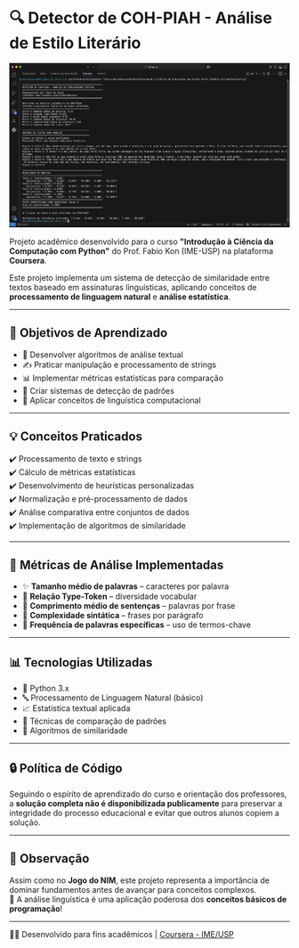 # 🔍 Detector de COH-PIAH - Análise de Estilo Literário

![Screenshot do Projeto](screenshot.png)

Projeto acadêmico desenvolvido para o curso **"Introdução à Ciência da Computação com Python"** do Prof. Fabio Kon (IME-USP) na plataforma **Coursera**.  

Este projeto implementa um sistema de detecção de similaridade entre textos baseado em assinaturas linguísticas, aplicando conceitos de **processamento de linguagem natural** e **análise estatística**.

---

## 🎯 Objetivos de Aprendizado
- 🚀 Desenvolver algoritmos de análise textual  
- ✍️ Praticar manipulação e processamento de strings  
- 📊 Implementar métricas estatísticas para comparação  
- 🔎 Criar sistemas de detecção de padrões  
- 🧠 Aplicar conceitos de linguística computacional  

---

## 💡 Conceitos Praticados
✔️ Processamento de texto e strings  
✔️ Cálculo de métricas estatísticas  
✔️ Desenvolvimento de heurísticas personalizadas  
✔️ Normalização e pré-processamento de dados  
✔️ Análise comparativa entre conjuntos de dados  
✔️ Implementação de algoritmos de similaridade  

---

## 🔬 Métricas de Análise Implementadas
- ✨ **Tamanho médio de palavras** – caracteres por palavra  
- 📝 **Relação Type-Token** – diversidade vocabular  
- 📐 **Comprimento médio de sentenças** – palavras por frase  
- 🧩 **Complexidade sintática** – frases por parágrafo  
- 🔑 **Frequência de palavras específicas** – uso de termos-chave  

---

## 📊 Tecnologias Utilizadas
- 🐍 Python 3.x  
- 🔤 Processamento de Linguagem Natural (básico)  
- 📈 Estatística textual aplicada  
- 🧮 Técnicas de comparação de padrões  
- 🔗 Algoritmos de similaridade  

---

## 🔒 Política de Código
Seguindo o espírito de aprendizado do curso e orientação dos professores, a **solução completa não é disponibilizada publicamente** para preservar a integridade do processo educacional e evitar que outros alunos copiem a solução.  

---

## 💭 Observação
Assim como no **Jogo do NIM**, este projeto representa a importância de dominar fundamentos antes de avançar para conceitos complexos.  
📖 A análise linguística é uma aplicação poderosa dos **conceitos básicos de programação**!  

---
👨‍💻 Desenvolvido para fins acadêmicos | [Coursera - IME/USP](https://www.coursera.org/learn/ciencia-computacao-python-conceitos)
